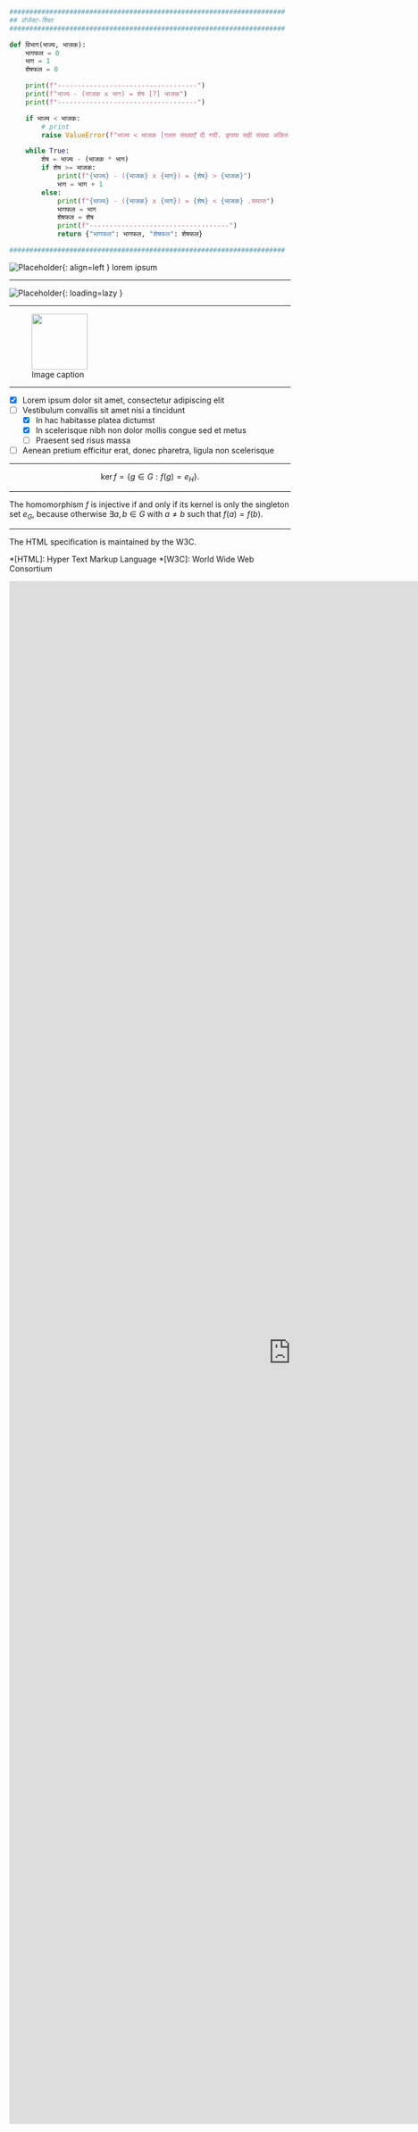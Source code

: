 ```python
#####################################################################
## प्रोजेक्ट-शिक्षा
#####################################################################

def विभाग(भाज्य, भाजक):
    भागफल = 0
    भाग = 1
    शेषफल = 0

    print(f"-----------------------------------")
    print(f"भाज्य - (भाजक x भाग) = शेष [?] भाजक")
    print(f"-----------------------------------")

    if भाज्य < भाजक:
        # print
        raise ValueError(f"भाज्य < भाजक [ग़लत संख्याएँ दी गयीं. कृपया सही संख्या अंकित करें.]")

    while True:
        शेष = भाज्य - (भाजक * भाग)
        if शेष >= भाजक:
            print(f"{भाज्य} - ({भाजक} x {भाग}) = {शेष} > {भाजक}")
            भाग = भाग + 1
        else:
            print(f"{भाज्य} - ({भाजक} x {भाग}) = {शेष} < {भाजक} .समाप्त")
            भागफल = भाग
            शेषफल = शेष
            print(f"-----------------------------------")
            return {"भागफल": भागफल, "शेषफल": शेषफल}

#####################################################################
```

![Placeholder](https://dummyimage.com/60x40/eee/aaa){: align=left }
lorem ipsum

----------

![Placeholder](https://dummyimage.com/100x100/eee/aaa){: loading=lazy }

----------

<figure>
  <img src="https://dummyimage.com/100x100/eee/aaa" width="100" />
  <figcaption>Image caption</figcaption>
</figure>

-------------
- [x] Lorem ipsum dolor sit amet, consectetur adipiscing elit
- [ ] Vestibulum convallis sit amet nisi a tincidunt
    * [x] In hac habitasse platea dictumst
    * [x] In scelerisque nibh non dolor mollis congue sed et metus
    * [ ] Praesent sed risus massa
- [ ] Aenean pretium efficitur erat, donec pharetra, ligula non scelerisque

-------------

$$
\operatorname{ker} f=\{g\in G:f(g)=e_{H}\}{\mbox{.}}
$$

-------------

The homomorphism $f$ is injective if and only if its kernel is only the 
singleton set $e_G$, because otherwise $\exists a,b\in G$ with $a\neq b$ such 
that $f(a)=f(b)$.

-------------

The HTML specification is maintained by the W3C.

*[HTML]: Hyper Text Markup Language
*[W3C]: World Wide Web Consortium

<iframe frameborder="0" style="width:200%;height:2765px;" src="https://viewer.diagrams.net/?tags=%7B%7D&highlight=0000ff&edit=_blank&layers=1&nav=1&title=tagging_v2.drawio#R7V1rc9s4lv01rurZKqsAkODjY%2BIkvb2bme5Jempm9htt0ba6bcmR5Dzm1y8pERR5AYoECYAgBU%2FVdETLEEUc3Ne5jyvv5vn7z9vk5fGvm2X6dEXQ8vuV9%2B6KEIpQlP0nv%2FLjeIWEQXHlYbtaHq%2Bh04XPq%2F%2Bkx4uYXX1dLdNdce14ab%2FZPO1XL%2FWLd5v1Or3b164l2%2B3mW%2F1t95unZe3CS%2FKQ1m4jv%2FD5LnlKubf9c7XcPx6vRrTy7v9OVw%2BP7JMxKn7znLA3Fxd2j8ly861yyXt%2F5d1sN5v98V%2FP32%2FSp%2Fzp1Z%2FLh4bflje2Tdf7Ln%2Bw3H7c%2F%2Fzzf37ePn0j%2F%2Ft4%2FRB8%2FPWP68A7LvM1eXotvnFxt%2Fsf7BGk6%2BWb%2FElmrzbZ%2B668t4%2F75%2Bw%2F73D2z%2B3mdb1M849A2av7zXpf7CHOvuDb3T7ZsgtR9jpbqvLq7nX79fCnmL0VfM7h2ofVE%2Fuw7M8rr3b77ebPclfyj%2BMfSfGU0uVDdT%2BLB%2FRzunlO99sf2Ru%2BnfaWbe1jZVvZtW36lOxXX%2BvYSAqIPZTLlZ%2Fw22aV3QlBxXm4xhQVD5ydBw8sstu8bu%2FS4u%2Bqu8kt5fNLLQIcn37qC2eP8iHdcwtn%2F6g8iNOlA3gkgERDBySTQAq43UcLL0LlT29YtSJUN5AiKSDdPSW73eru98fVWg2eiCIIHa%2FcbJ4228NNewh9yH4mAS7q1TGAw2gReCfJEoWTRdeY%2Bu7SYRVgysGK0orGor1hJQAsCSsrh2ZRhqxUhuvNOgWQQ30g9%2BGD500FcrFfA0ZMFx5SgrjIAwsbRZhPZ42wwoCdAsJCHNWAEKC%2BkArC%2BOxKuiEVjG94KTfkpy27zouY6SALz1pYTQhSoUdUQaoFnLohRcYXVhdvzjOrumJ0%2B%2FFEAeXJAWpqMmpSBlXdZMe%2BvyBBf9VHW1fTDC0iB61iy8eHFppoaDQM6kouE6p90RMSLspqFDp2Gk6zDaq3breE3PHpqMixk9eTUGc1m%2BjmBk1VGkWk7nuRsLcuC6OWpTRjSi5AYKE0mgumWoEggSl%2FXEzhyYNqWtBp1UsSKo6noM1Ch2eKl%2BlXDj379Pu%2BDhmBMMh%2Fcvhkm1u5fk%2Fz%2F2XXk6fVwzq7dpfta5r98u3XdLtf3SVPb4pfPK%2BWy%2FwD3357XO3Tzy%2FJXf7p37bJSw2iuA7RqHhZ%2Bcjjzzko5R%2Bdfj8LptPpBvQHYaerAjfi83DDXjOyatsovWcxt2f3abLH%2FXatEOFz27WI1gMrJETj7hpLYbNMSKsKjkwo5hZ6QQ0amEX2%2BwTcYPjObMYYQ3AFVF%2BSfnKg2L65yYEwAJGwcGTpTcZknV24nTuvZ3NcJCQBl5djWBLMygeYcuxdEC3vDSqoqeBSukEll5CsnCHERrA1bfnVG1ttMNWNLbm4%2FGSxVXjF9mNLZeB%2BZLN4LmJrNrHWtgDpdNhEwgfMviTX96vvHMI6eF03hx%2B7vK6H%2FDQUkC%2FL7c5KMCl3DCABe8VZHc0dE5F8wdO%2BeEK1LQ2%2BvG7YL653h0f5JntD8PL98HjYr7N%2FPeT%2F%2FYoWaIEXyQKxFbM7PC56fEMfyCyD24AGAsjc35O7O4WQQTxktCCAsMzGCgJYQUsVAbEmAHgiO0QpAG4dAGoAAMneOIrGBYCdZQDOTMjNhAFZayFqX013AsnkgzKzgVYHMEj4N8H40HI%2Bjl0I64KJCaW%2BjVxB7iJ%2FsvyCTM4JGRdbcnmVE8XWlBgLnmYYIrpGZsI8nhNX7tBh59BV4QMcOlps%2BFgOHZ8fpRQAxIV0AAACEJMdOaTji1KtFAPASYAqAFhyGwMAGlcC%2BLyF8Zrs%2B2xNWZd8ORH6oL6Xguic0QC9r12dp06cgwBt3T%2FAiOdoWPjByGnmQx3ZaXacW%2Bf9pHXznvXvqm6nv6Amz7RcdGFqudBTcv3CeqZGgOq9nfz%2BzS082NPn%2FMq6m12InAIHuVGqpwgARm%2BIgeIpwy156MgZbMQh6zweaNwXWSN3pqNEgCzVNq%2FzYGtBS1zb8NDnbSSDJi8VOT2zEy3tTb%2BOJ%2Fbcg6KWySAa1euN4syyjipmD%2Bktkvj2rGZlkihNRnFYnTiRVNlwpr7KsHrAyySDQTUql8yirgWTLcLoeMCcMLJBGBmgeJwwqm44qXvzY0f4AxHFMx93fkLtUGlUd%2BdzGVON8%2FT2wfwQw4UJqvyYdckC7WniqRM5NZHjx3VgjeySBc4l6%2BaSBbZZQX7ISyh8kiNsH1VMjwJL6ZZJziJvscgdFo1hUXN4ILfIPbbi7fakGZ3CLCEwno3%2B%2Fhf8%2BOPl13%2F936dV8OM%2F%2B5v1Pz78XbLx7nKVPG%2FWS4ut9MZNskW6xKClJc7s8EUESPzOIiWKwWrlWE71IkWIH2La4PL0YGguFS4UhS2A6K6uvKieZYYJ7VY%2FlT3%2F5EflbS%2F5G3ZnVW4MP8qrDXnN%2FnFcVCl4m8vKdy%2FJWqgObzfbZbq9vjvC5c3hr7c%2FXV9Xr%2F9FqCFLvcgu3G6T9V12Eh6uN%2Ff3FR15y%2F1FqUn%2F9uvBoHq4fl49bDOgbPKbXGVPFq3Tu3S3S3JwwD%2B6z%2B40Q9tmf7%2F6fn380HR3Vksfv32Dls6h%2FjG5TUGsprvi3aaZOZHcHtbLj1mBjmxx%2BvaKvhMes3Oyp5iIXKx4Vc4hllDLmfEC2WTWBHrgiQQFZ9dggWznd6kWwWzcE3aCuaV%2BBwhmGveu3qEYSMuQJSMoF8wwaxyHRdGRVsHc7Kc4wTwBwew7wdz8cHpNH7TY4xKEhIp2ajkgPxffarPdP24eNuvk6f3p6gTENkF1giMzp3t3isRQBaAIrKXZWevVjsBBbyzoAS1Pw96eHPZBBrmvy5GDn8RuWqu5YGelwun8SLbYyH8OMfUp2rlhBCrLcf8WlVx0q7xN5bgNY3DbzFrRCly5egeDAllVg4USynMQyD4ooQ6j%2FqE1MAQ0gEspAzb8JHbTWnHNNNdYPPx5cJ9YDEnBXJoXUxTMFLT8CBjL2Sfrpy6XOctEGXopCD%2BwoIle9DanEQ2JETylyTKPCOw3VwRxC7ILr%2FDCil0A4YXyI1eCQAG3Sv3WEH9331YZCrOteXnZbl62q2Sf5sf19V5UwWtPpIEJGiWhhszirqfisjhU37OnP5jAqsBnJminbQEDUzLoXzwZenVBy1kcygRthOo3HZrw2zBPwB0Cqes0w1MhKI8SLxdGmfzLo6PJc56psb7dvQil7DGoms9ae91mf%2FXhGF7NLp0CrPZKM6JQmqEI5OZG1gszOc7KYDKKnCCblriKQHw9CJTN7eWW0hzfxHJdoh2AlAAopkgVgKKwZSndAAqE2uF84KKOmNN7Pm42L8W2%2FpHu9z8KoCSvmV6rQY5P%2Fz2BQuxtLpPdYwm0RoRUs8DFXzfsCKXhGPFHlgwi6qPBA2ummJO7Px8Ou12lmbcPtz%2BRvKowuzNU%2FUcD2%2FwBXcUfrmL%2FKkaNzG7dyHlOVuuDz%2FYh%2B%2F%2FD5F%2BxEVT18Y7WDofmIsW2bnAv0%2Fvk9ZgFXM%2BqLdswdbeFsu9xl3nFH9P7HIv%2B6cqnQvLklzbZn98%2FHQD%2FmP1huuaMprfZt71BC5qbT9nzpG%2Fx6fXBonrJztnNZp19kWR1gH2a7Pbf0t3%2BcCD3yb5ij4kyfSvHryrjA%2B644eKxMBlQHN%2FGQydho2VvAKeCpXFURDeOBbKbRAvafAiHJQTLkSlOh6oxwkC75wE6NBhb1MqRGg5ASgAUBMoARNG4ABIO4W5RzYcqlW%2FFg8218nqzfT5QWLwGRosGvYuVfswCXdd7Vp5N3hIq5sIavHitTLhD2aCVD39UXGKLaJtaDSs5AkZ0V84841hqyhs1H%2B9Bqps08xZ6D47aj3EHZ%2B4HByoYFoFqOTg41HVwyEgHx3MHxx2c7gcnIrZpHLkpMc7WV2LrU%2FaUh9v6XhScX0q3rS9H%2BVg4fK9b%2Bpv9oGqlmvu3%2FO3KWisD1eSHhc4FVBRQ0ANA5YMAh3FQTX5MaLfKCftB1Zp9KKH%2BvJaldINKriLHgUobqFqR0B1UBI0MKhGDA7nO8O3rLvPgyIcyU8q7CrO3Fiwjy5rqSjQK0qqE%2FmVVfQmczMP1i3EyjZKNOMT1yqwI8c4jCSL%2BjGkkG4mIKwJQfdluliUuvyTlPw%2FDwhAPUcElBagtRRlA7YcPlxYaMYtaH6CWsuZYVdQSgWbQiFoWdTEeLvRduNDOM2FnuDCABFWE2Jloi7TH%2Bg7PWCQVte3wNKZd5fPOL%2F38EAvOD4VV81acn7G4Kna56BR6Vz710wqHp38ohwOLBpU16y1A7TqSZ9wTdyjtOJQ%2B5MAI78YY5cA8OQ7MxXD0BQZRvbfukBgOaAFtOobjOV7MElAFtG4EDKAwKGlhQ3SDqgMvtn3cPN%2B%2B7to1xVNeMfm2rIgQeIRASzQZvwK%2FqYJWGHIp1u9WACOlV0ABrCgXn3FA9TiDLr0iRzi53Ao1PABoORQEdBGCdSTUSABrK%2FnVdB96OYrJIIxcj6E%2BNLdMjyECwKevx5D4pvU27%2B5Ac%2F326fo5zb7kFan6heWv77eb5%2FyLVn792uyGFpdzL3S1z7zAO6EXynceEDZlqTEUrFgP9jJ4%2B5q9i6D9Y1q%2Fw%2BNv%2F%2FrL3379JF4e7dLnrzm9Bw%2B6Na0OmFga3uoALYgPDKt42GHU3%2BnAE%2FFeVgjlOet2EsLGLHTRvwk39nhLAa6mWbf7YxFRoW2BO0dE2UxEEWhUdyz40Baz88cioTQcnAHh%2Bvv7Q2yPWxdfNYXrOwbRm7MlXBDdhiA6Dm07kMQZROYNIkzrdvMwgwjBBqMjGEQ9JjopkeuRM4imIn9tMIgQtU3%2BWtt6TzmPOYcoYWuKucxoiJa20LpFdvOsp1uhIO0%2F6OkUDWxPED6FBsXvFccJu98bkggpcmHNXbpe5W1Om7tOy0UblT7l80HL3z69v%2F70%2FuP7N5%2FfTzV0yWSlktAlyGa5tj506XegJS%2BWRMa0noEyOonsy7F%2FbdPn%2B3aitEVxEg84vn7v3txR1LKSbr0p16dv%2FjsL9iPqTZzCneVW0r2zvaYCWd%2FTf9rDU0B2EMaod5zEB6Mn%2BZGC6sanwEGxyMRYbdpMS6k26aXGsCj95Oo0l4aZBIo%2FUZXr0bTuSvG6CufVNA99UHrH05yBw%2FSFneN29XskVETmWRG7mjN3EIV1nGQasf%2BYG2CV82tpNrmYm%2BYgZHRwhI%2BUQSgK2tbSDSFPqCLmOjqC%2Bh3BNBwl3tjCQcSNTGV2xJfGCDbfDoMDsJsWYVErDAJJH4xY88YRx0VQN3JplBGDRJnmDEaXr67QaZS6RnUQ8uGcduMQah7vpCjvBy%2FQ9a3LyZlxTk4MnVAU%2BJx6NZqUQ5srnBShmjhUzxzVESeaWUO1sYYtUBG9pRTVXobqAVnxOU0lamJz25gVrzT1c9BhLG7f5d6LT6QNufcRtk3PBCK%2BzhnguillNu1bgQHuhUHLWpoN8ECOg3H9avTxMlDhEz9eENoXWSHoYCFcTje45NiZqYFrSh22WlNXJGQWaVtLN6xc4zZLYNUOBYl6Bij%2FjMOqA11U62nuGplfAHuDfTAUKWYmU5W8iYS54drIm6C59kaRK%2B67AJMyvNoZYAq43B3sj98lORBxSkqRTZuDTLc2RYRcl3HL40HUC208QJoZta6BWFF7ErQIOLUiCsg6bTM7bePD4CnGtONh0Rc%2BlavEcn6kPj8yrpdfDvEjCWjEad6PlCsDayvwMwYrcdppc0h1WnWG3QKiEvFVmNRX3qkhmIWO%2FBlDUkUwShXHQ%2FpMU699Od1AcmU4Y3SCCSi%2F8wOamnKRWMFyuoFEBEBS6ruHLip1NW8%2FgUD52jXtSZuXEGpvTRcai0gNSK5yLUcvNMyFIXU8%2Fom0tuddoVuq1gqahbUCm80Ns1biqK0EWbelop0%2FO1oqDfKWh2tzTmguHsXCMY6dcBxbOCIC8veQgB02KxytLcpyDUF7Zb3IDLZo63WkW6w2c0%2Bqe%2Bq4lqCuJaiCFjxMWl5mS9CwAwF2uS1BfchJCar2jfYEDeWIJVN8Ze%2FGgiWTNEWPKIw4j6i34uZT%2FztySfKNBbmOTUzUaW0sGIm4qvFH%2Fv3xCnRvi55daFO0rinhaE0Jz%2FQOrO338a9%2FP5hCv7%2F5OTf7jpCsW0fc%2FZQ3U0gzgupG2znYib7nKsfJXbLdrjJxfPrc0y1mJ34jMtqGnZWjBJK6%2B%2BLJKr4R1tax%2FfPvHpN1Lk%2FstT5VNoAkIYszMPuT%2BEp0XX1VkDChzziNXGWiHaYOQTCuwJknBkwdZbAiDlaWwKoVCt1hFUPa2DisJtJFUth1QiKdr7W%2FZGSqv6QAP368CP24%2FInMImDK3Safk9X6itU1LtOvXcKqMr0nq0ATZN4crl8MlWW2%2ByRXo0s8Uea96f6TkXYK9kw3oURtWo2S1j%2Bis%2BFyYOygeWMP0Lxk7NY%2FkZvm1bxdIVdOMnboPtLe57JBBFHFkq5Jov6XZRLVZRXaLVEprktUykYKjFc5G2nv2nmm9NydH3d%2B5M4Prp2fOBz%2F%2FKite5zBYEPQH8BTNrOSX0pzcIM5h5ZFTYsRiuzypaQehCAeH5CwJ7Awh6zQDzshq0fqAcyYCItCAq2pB7EcjeSGchoAsB9DALMeWz1GGFAAYIq6lc%2F2GMrJqhTKjyImACwirNxQTpf%2FcqUm%2F0Xbnk5zKCfTF5c6lDOWa67qugEo0YgRbE5C494mXQgLNrm1dDsL1tZnzhlCsQetk%2F4QimjbWrohRIUqwrp0CkVJE6yS1sBQTsgGG9%2FZ5gaf9qdJHDo%2Bu6mcs8iL4CovS1ttxKyIWMQTOtWpvZaHKFOdwegCVq6rpYOQEggFvjoI%2BTAmaxxC2ie95VM508R18ppxJ6%2BYc0PHbo1RdpnRO5fT4XrWuOYYswB3ywXUNpgTM8ZjcpM506SyqBvNOckzaUM2TASbMVuga0S0nTPDdc%2FmZI9dgRnuBUHLWprNcIzmPehuOrWKojSZYEjzeNj2W7ScdnTJ0TRTQ9eExl%2B057BISC04aKVrPow6XDVXdpUR8nKOovIyQzcmcZwxiR5sLOTTiDPBsO8LbDB94fSyAaLeQYnO45%2B1xx8EIJGbBt74g94w0l5TdqZeJbWqhNbNSrTcQWeZspWgGbbhCGku%2BeoaG2selghUi5uWeBEax4fxrACTsaclYiRiBWfoL06rzAx7ESh2H%2BA8EgrDZ6adRyxXaOaGJxrKkOkSsJJIkoG5V12rztThTK4szIXn1cgqGCSgcTBkeqLPZc3zy2lHErFSYnWB0VTrBw%2B5vXDfB8xO5EKmguW0w8jImDkXqZq130CgfO2am6LPa8AilsnU%2BETVUapBKTB3d1rmJyJ0c%2BNyU8Rn0obQF2apKKV2YXpwvDMpYuisMH7nO0DRgygYYrLEsIHCKBaLdm4tchbL3C0W5NlnsXSowbrY1prYgxHCSMSFGm2uibFcyZMbjGW0OxWNewd4THanguUqRrpTlaEHNxnLdQayrTOQm4zlJmON1IWpVOluNJbo6RA5lnRqVPx0CgPy9iItFooBa0cdruRYUYcrfbhqxYLEcCzICpjHlQBGNrZz0j4dCxOvI9B0ICgYcTxW%2Bc0n2fjpS3LGAO1bquImYo00EQvy%2FaEnyq403fsJE%2B1U6Zky%2Flub8vmrutrRmkJVNXbgPiagOjocveSedKA1LzZwH3JpwoJ2d2bD9kQ7gXimgGl7Z5nAcxN37BZ4ZSp8WeDKygJHLGAicv0ip%2Bawl7lNjTtoi8OOKeOtS31I0cLvX8YfRu3LaXfZ7ORVLxBdvieCQ%2B%2BMZw%2B2yREtpx1d864nmxC6PF%2Bp7CIwpyekyCy0PDl%2BRHmCo15AtYdOa%2Bi2H3%2FtgBlUzGEafHIkymmGnQ7w9UyovSTwwc7NIe0t%2BTjwBdg0%2BIgAfHryZE5pSe2R8VOOkvi9Q3NtkESahK7n8bjZ19MvOFqjPY9KWxrV29fsw4qMEz1bwMPj%2FfWn9x%2Ffv%2Fn8vsv336XPmTfO5%2Bxs7tlto%2BPZuWZPCv30muz%2FwotWe5JYmCYYnsSSmWM%2BBi4AHiYADaSpeB0oP3ZqdPSCayqNyum1ywqpme0F5%2FswKUYwndp4LzhPrt%2FlBcynBkO%2Boqiv1R3BASrcUtrtHrmSNgVjfj2JmIKEFS4SX1MsAwhgYlzcvwzAj%2BuqL5MdusoAAgQ%2FqvjyessAvB5U2PBMdKBXOw7%2BPV75268Hi6yWeo4OGdiZqZPudkkOD%2FhH93lNATqq%2FMKOS3f827pSaTaZelSVqadjbGyxNChxuQYL6LQE7eSpTrGXi6rQAsNmCWK70SNnOaw3dsxEM1hLXYVWCG6btd7RLJrdPLUxGu6zINzJfOiN0ZCGLWtpt07lqC6HISUYimHEZACGIkjAGseQj4T2j3U59Koy5f2ucFKAk7HlA%2Fuuk8yNP85ycFOR5xC6I5lBB85CKBjjYDozntmUTn%2Ba7eQAAoQD9GcwvoyVG6blMKQmDOipw5Afjo4h7RU6%2BWDk7Z1reTXjllcx547SgFOxZitnfBF7onwwssP1rHHNhQIRmxgx2mBkX3uFkabByKfqpCs3GHmiZ9KGoqUwtk%2FXyFFBzg5XYof7sTo73KN%2By1ra7fB5FyZNp0%2BNiP%2FDQwYjs0joueW0o6u5J6PCoaHOGp61NRzAGSUxjTqOcNNZMMwOvt6ae4ftWVuVFNexnXl6gQ3YbmbRLJnmCc6Fm%2BZ5EarAi7nASDj6NE826dGysWUXP2ixiwEsQbtFPdPzlBnT1NFuY1T0w5H1cYyHDFqE02tEy2lHktr6HTdosUtttMfv%2B4BBi0iAStNji6h2rit0HtDcTToS9OS6NBp02rmuM4MWVXfTG0SpuUGLFxmVKOO2pXbxR3eyrOW65jtoEbZgGWSyxFEHA0i7xSJiu5QPWnQWy6wtFkTss1g6VEVdbL%2FmcsZPJRF%2F9EGLgZ1zhy500GIAdVPU2zM3WcZL4UcZKeNl3endoEU3aNENWnSDFt2gxbpKd4MWhU%2BHWGnwXF6iIUEYdv%2BAFooBa0cdruRYUYcrfbhqxYLEoEXICpjHlS%2FUNdY1idA%2FaDGgHYGmA0F4ERrOWQ6aWU37O0i8JvszZmevBhJuvOJ44xURPA9ElO5mvIlEMGYxYJqoJUjdfEVlp8NONjMG86QIHr1yL%2BjAZl5svD4MwTxMUeMcw9H6eVfJTWjAEgXztjITkQ4ZDhcE7ctptzjd%2BC5L0OUTERx6c0EElAoLl9ONrtBOpvEC0eV5SmUXgXkIZfMZY9ASMYHN0HLD4cbFXztghiSgR6bBR6TA54bDjQw%2Bj9OFyqofCEKmwXd2HpMbDlf5TNXPww2HMz0cLm9LbPV0OKYKLnU6XNjcTPMWHhs3HW42%2FAD2PcjkBwJ2wPR0uFBEoDUbZhc3HY4QlgszeDocv5R2w0dE%2FYDNzePQL437oiA9iiDoSXuEDxFHrGC%2BuqteCB6YQtxfTFC%2FBRqdN9Jns76YqiU8MeMLjiaMmSjcw1kF%2BmV3zhKRCWfY9x1hH0bn19EuKycf1%2B87QnMSMGuDR1eYYTBgi7D8SsUFHzGksT2AWh3FHtHk2YNZY7hsPtWEvc4gjlsW0i0sIzkuwUKgTRlOQ2Vgm8rWjh7Coec5c%2Bw5BA0pt346xCQuKHTRkLwli%2B3u%2FgCuK1JMChlUdQciHvxMUqh3B6LJFxfMW%2Fu1Ka2u4otwzLxp7SfXkc0BzSzQWvHRGWjh2EDjg7Ovu2221v%2F88unN9f7P7FO9YVoThPxnrjX91lidRnUZQMeT70MSU6P6skN02G4xNgNhBeMafryIqz9%2BP9GF4dzJlnW1SzK5jmAOa1osMElQdAUbhQNT%2FdAwuiZPBIjq9%2BaLu97BW6BDMY46AU02eIvBoAf2OZqjtzEP2kpiYWGh1OA2uIT5THYIIB5Fnad%2Bf1ytxQBvqYs%2BnSfCnafhsG%2Bvkmap%2FrqrpEmIF15w%2Bh9XsWDYoYhFBEGtt%2BzuuBGn1DVczWITJMPJ5hKKkuIObszZFMGznWs78%2FQVTEe8N7SkabT0RYciIrd57ZFO98BDsKuZIJwmYte1lT3GfIz%2F5pfs9T832z8P7h1B%2B%2B3q4SHd7rgd2X1bPT8lh6Mv4Z6JC0NUPWHCwjbs8LHG%2BrXibEGlIqdlFD5jPhLOQL9cfRWen9y9vy789Tz1tHDZm4%2BhZNuD1Xq1XzWUX%2BPFVaXtVZlG%2B49fPr4Tn98iSTV5eWluicAuH75w%2FaqNz4Dkz%2BDT61r0JP6R%2FV3%2BpdNdbl2cFWjTfgje6SH8wj2F9T4tm8VdwLPw82fxeZ88HJrCvUtfnjY%2Fng%2Ft5mbyBenh1NO3m5d8T7M35VG7Yvf%2F%2Fkawx9P%2BusFhP9PMzl7tc%2FVxs1nmMuzzXbJer9YP2T9%2Fyi%2F9%2FeNfZvOVw%2Fwrf8yMzuP367Of4iC0plKD3I8pDFXeiRGEutmlnrZGaQl1tjXKsYDM1hCYGpEg4RW2WFdoafBEgXbnMnus2x%2F%2Fyv8%2BH%2BVVvP73Fau2y168%2B1579eOqmkUunLd%2Bzittruvj6wphEObkkfpXVY%2F05A9Us3LT76v98YvR4tW%2FK785fav8BftS%2BrzYokFoBwSr83cHorG5Bsb5oaP6oVyW9%2Fh%2BKD0ruTrU2w4SXTW5tSjFmLTkak%2Ftl5RlPUJrgyoFlMoj3zJ5FIyBsUKJsH9XENaoREpcYjO49PXo2Do0fT1oxOOhsRfr4IPSM6%2FontRIuwGWQvb9ZnLSYxHzW1f1DT3JD%2BDIXReMXr4LNfabw%2Bf%2FsbndiaIxv735%2FHmIOjdQMw2PWmePpDgFSrqXowi2B7lSwvrV0XwNyGWNFdZxNII0V6b5T%2FLzDK926s7TLGSDmpA9MNkVvyVkrw%2BeywIh9rpB8WQvfku3q2xzctDr8WgI6xenm5fzKbByabDw%2FDAiAYqCmAamC3Xj89Sv5YhVYxPU4Rr2NJA0YFK579yAyaDOT3EtdxQlN8DPKZJ1tFoBBPHEc1V5wwYnR9U9rj6WihDGCvWxR%2BpZLtdEiT6%2BBu0nYlP6uDxBs2GSWa1wW%2BOOWFfbjlJROuJ4MiSLI46vHHFcXdIXHorzTPL8ngI9cyxydlksHRxDKdaw3XVY3RggvEIjguJNbf14CJp88aZL1K6gi3rnF9LsUBM0%2BRLNOcApbkFB54YFzFkZDU58IebNuwl7MJAKwEg0qYh17qppAL8ZBQM1QPOcoia75SznX1AE24d8JOtNk5%2FxsnpJn1brcw17JQwp%2FoYyWO5O6MgNuwu0TqgsPkEEhMQCeLKYS61hoK78KcIoEpeFcKUgo0pWsrWzvayfYyvbW6LRktwDgixhqxrbQAxESBeqqo4QLJ4mNjghQA%2FN304ueSDUqt1a4VsZFk3pJxNRL0%2BFkog6DRDgVobZtwZi5pgnTLjWH7xLI9H7Y5mk0f3dlev9YaD3B%2Bh8FAnoAyTIBmc%2Bq3qdg3lGhhcO3bt%2BG3OPO7QYz1%2F8luwzwbU%2BXMljY%2Beq7GV33Rbfuq0UvnOoBqHzC%2BnWVlhEZQEsuk7cVXESYUDlCipZjXbiLuvYnQ07yIbVbZlGcARF0K1RS%2BtCHryXBumjTmjw8d3Jmbjs0FysietGj5wfPRLhnvFyfvQIt5R2rT6r5nKTHmQK%2Bl7gzFwYMsjUj9qX046uWbWTmzS6kAgO%2FYdFgparwuW0o2vy7eTmgq7SzlMjuzCLjFaWMwwtuSkzbgjzuPhrB0xn8MURWAoZ7sF68ivcDOZJYI8Fxk7Y6zsAnMMexqaxJwo4uxHMDakrbgSzui0YYQTzl8TmAcylHrjQAcwlreYGMDP02DPFCF%2FpG8DswaTHMpmxdQCztrQy0iHtfR7kV48NQ7AnLmIjKyobxvamPjBber%2Byl9tNrihOoiZ7vo9%2F3Sxzkf3%2B%2FwE%3D"></iframe>